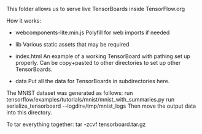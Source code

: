 This folder allows us to serve live TensorBoards inside TensorFlow.org

How it works:
* webcomponents-lite.min.js
Polyfill for web imports if needed

* lib
Various static assets that may be required

* index.html
An example of a working TensorBoard with pathing set up properly. Can be
copy+pasted to other directories to set up other TensorBoards.

* data
Put all the data for TensorBoards in subdirectories here.

The MNIST dataset was generated as follows:
  run tensorflow/examples/tutorials/mnist/mnist_with_summaries.py
  run serialize_tensorboard --logdir=/tmp/mnist_logs
  Then move the output data into this directory.

To tar everything together:
  tar -zcvf tensorboard.tar.gz
